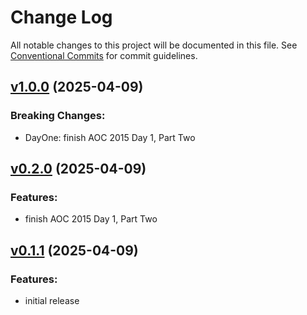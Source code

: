 # Change Log

All notable changes to this project will be documented in this file.
See [Conventional Commits](Https://conventionalcommits.org) for commit guidelines.

<!-- changelog -->

## [v1.0.0](https://github.com/breakpointt/advent-of-code-2015/compare/v0.1.1...v1.0.0) (2025-04-09)
### Breaking Changes:

* DayOne: finish AOC 2015 Day 1, Part Two



## [v0.2.0](https://github.com/breakpointt/advent-of-code-2015/compare/v0.1.1...v0.2.0) (2025-04-09)




### Features:

* finish AOC 2015 Day 1, Part Two

## [v0.1.1](https://github.com/breakpointt/advent-of-code-2015/compare/v0.1.1...v0.1.1) (2025-04-09)




### Features:

* initial release